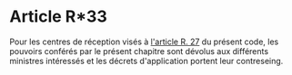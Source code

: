 # Article R*33

Pour les centres de réception visés à [l'article R. 27][1] du présent code, les pouvoirs conférés par le présent chapitre sont dévolus aux différents ministres intéressés et les décrets d'application portent leur contreseing.

 [1]: /affichCodeArticle.do?cidTexte=LEGITEXT000006070987&idArticle=LEGIARTI000006466891&dateTexte=&categorieLien=cid